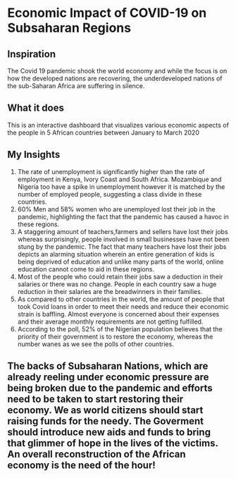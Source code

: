 # Economic Impact of COVID-19 on Subsaharan Regions

## Inspiration
The Covid 19 pandemic shook the world economy and while the focus is on how the developed nations are recovering, the underdeveloped nations of the sub-Saharan Africa are suffering in silence.

## What it does
This is an interactive dashboard that visualizes various economic aspects of the people in 5 African countries between January to March 2020

## My Insights
1. The rate of unemployment is significantly higher than the rate of employment in Kenya, Ivory Coast and South Africa. Mozambique and Nigeria too have a spike in unemployment however it is matched by the number of employed people, suggesting a class divide in these countries. 
2. 60% Men and 58% women who are unemployed lost their job in the pandemic, highlighting the fact that the pandemic has caused a havoc in these regions. 
3. A staggering amount of teachers,farmers and sellers have lost their jobs whereas surprisingly, people involved in small businesses have not been stung by the pandemic. The fact that many teachers have lost their jobs depicts an alarming situation wherein an entire generation of kids is being deprived of education and unlike many parts of the world, online education cannot come to aid in these regions.
4. Most of the people who could retain their jobs saw a deduction in their salaries or there was no change. People in each country saw a huge reduction in their salaries are the breadwinners in their families.
5. As compared to other countries in the world, the amount of people that took Covid loans in order to meet their needs and reduce their economic strain is baffling. Almost everyone is concerned about their expenses and their average monthly requirements are not getting fulfilled.
6. According to the poll, 52% of the Nigerian population believes that the priority of their government is to restore the economy, whereas the number wanes as we see the polls of other countries.

## The backs of Subsaharan Nations, which are already reeling under economic pressure are being broken due to the pandemic and efforts need to be taken to start restoring their economy. We as world citizens should start raising funds for the needy. The Goverment should introduce new aids and funds to bring that glimmer of hope in the lives of the victims. An overall reconstruction of the African economy is the need of the hour!
